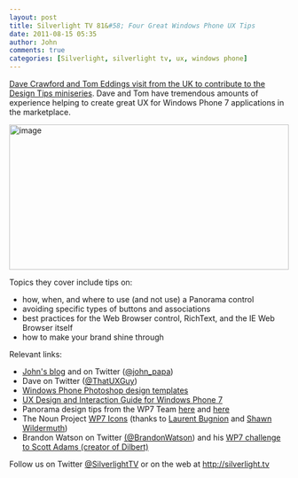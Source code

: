 ```yaml
---
layout: post
title: Silverlight TV 81&#58; Four Great Windows Phone UX Tips
date: 2011-08-15 05:35
author: John
comments: true
categories: [Silverlight, silverlight tv, ux, windows phone]
---
```

<p><a href="http://jpapa.me/sltv81">Dave Crawford and Tom Eddings visit from the UK to contribute to the Design Tips miniseries</a>. Dave and Tom have tremendous amounts of experience helping to create great UX for Windows Phone 7 applications in the marketplace.&nbsp; <p><a href="http://jpapa.me/sltv81"><img style="background-image: none; border-bottom: 0px; border-left: 0px; padding-left: 0px; padding-right: 0px; display: inline; border-top: 0px; border-right: 0px; padding-top: 0px" title="image" border="0" alt="image" src="/wp-content/uploads/media/Windows-Live-Writer/da72238d1df5_13D34/image_3.png" width="504" height="262"></a></p> <p>Topics they cover include tips on:</p> <ul> <li>how, when, and where to use (and not use) a Panorama control  <li>avoiding specific types of buttons and associations  <li>best practices for the Web Browser control, RichText, and the IE Web Browser itself  <li>how to make your brand shine through</li></ul> <p>Relevant links: <ul> <li><a href="/">John's blog</a> and on Twitter (<a href="http://twitter.com/john_papa">@john_papa</a>)  <li>Dave on Twitter (<a href="http://twitter.com/ThatUXGuy">@ThatUXGuy</a>)  <li><a href="http://go.microsoft.com/fwlink/?LinkId=196225">Windows Phone Photoshop design templates</a> <li><a href="http://msdn.microsoft.com/en-us/library/hh202915(VS.92).aspx">UX Design and Interaction Guide for Windows Phone 7</a> <li>Panorama design tips from the WP7 Team <a href="http://windowsteamblog.com/windows_phone/b/wpdev/archive/2011/03/15/designing-hubs-good-examples-using-the-panoramic-control.aspx">here</a> and <a href="http://windowsteamblog.com/windows_phone/b/wpdev/archive/2011/03/24/designing-hubs-being-creative.aspx">here</a> <li>The Noun Project <a href="http://thenounproject.com/">WP7 Icons</a> (thanks to <a href="http://www.twitter.com/lbugnion">Laurent Bugnion</a> and <a href="https://twitter.com/#!/shawnwildermuth">Shawn Wildermuth</a>)  <li>Brandon Watson on Twitter <a href="http://twitter.com/BrandonWatson">(@BrandonWatson</a>) and his <a href="http://dilbert.com/blog/entry/windows_phone_challenge/?utm_source=feedburner&amp;utm_medium=feed&amp;utm_campaign=Feed%3A+dilbert%2Fblog+%28Dilbert+Blog+-+UU%29">WP7 challenge to Scott Adams (creator of Dilbert)</a></li></ul> <p>Follow us on Twitter <a href="http://www.twitter.com/SilverlightTV">@SilverlightTV</a> or on the web at <a href="http://silverlight.tv/">http://silverlight.tv</a>

